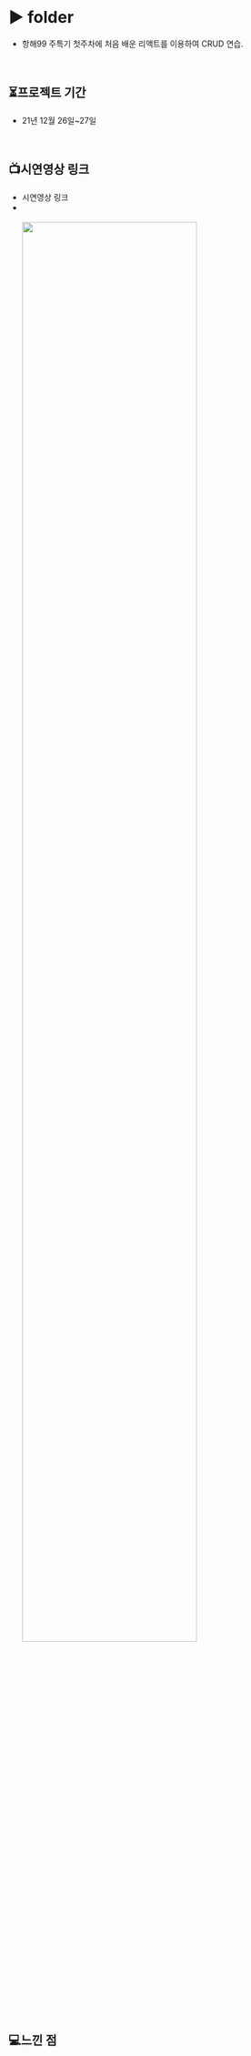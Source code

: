 



<br>

#  ▶ folder

+ 항해99 주특기 첫주차에 처음 배운 리액트를 이용하여 CRUD 연습.


<br>

## ⏳프로젝트 기간
- 21년 12월 26일~27일

<br>


## 📺시연영상 링크

- 시연영상 링크
- 
   <br>
   <br ><img width="80%" src="https://ifh.cc/g/F00TLm.gif"/>


<br>

## 💻느낀 점


